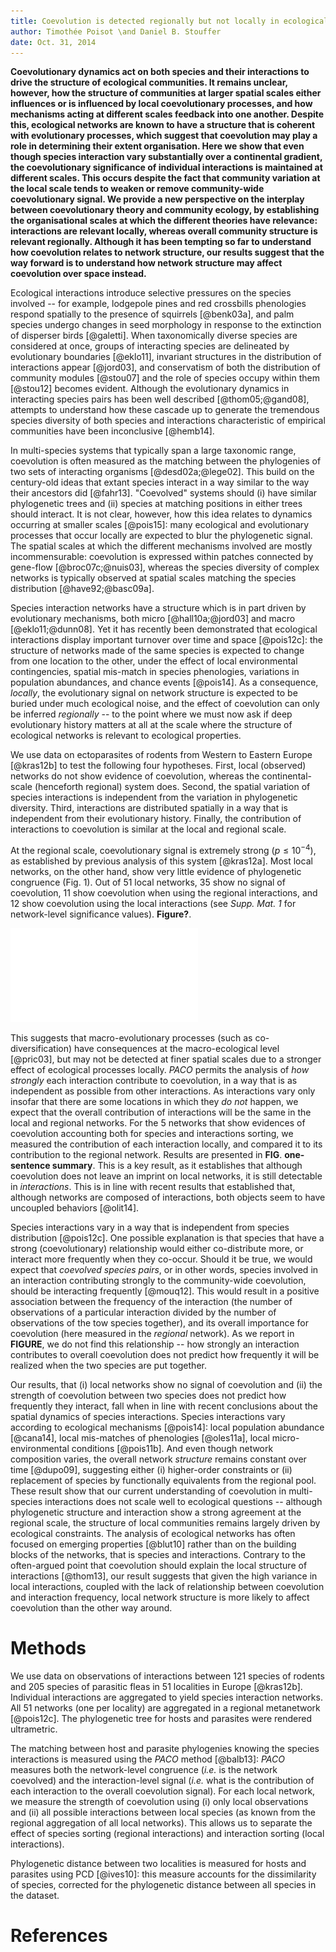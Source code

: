 ```yaml
---
title: Coevolution is detected regionally but not locally in ecological communities
author: Timothée Poisot \and Daniel B. Stouffer
date: Oct. 31, 2014
---
```


**Coevolutionary dynamics act on both species and their interactions to drive
the structure of ecological communities. It remains unclear, however, how
the structure of communities at larger spatial scales either influences or
is influenced by local coevolutionary processes, and how mechanisms acting
at different scales feedback into one another. Despite this, ecological
networks are known to have a structure that is coherent with evolutionary
processes, which suggest that coevolution may play a role in determining their
extent organisation. Here we show that even though species interaction vary
substantially over a continental gradient, the coevolutionary significance
of individual interactions is maintained at different scales. This occurs
despite the fact that community variation at the local scale tends to
weaken or remove community-wide coevolutionary signal. We provide a new
perspective on the interplay between coevolutionary theory and community
ecology, by establishing the organisational scales at which the different
theories have relevance: interactions are relevant locally, whereas overall
community structure is relevant regionally. Although it has been tempting so
far to understand how coevolution relates to network structure, our results
suggest that the way forward is to understand how network structure may
affect coevolution over space instead.**

Ecological interactions introduce selective pressures on the species involved
-- for example, lodgepole pines and red crossbills phenologies respond
spatially to the presence of squirrels [@benk03a], and palm species undergo
changes in seed morphology in response to the extinction of disperser birds
[@galetti]. When taxonomically diverse species are considered at once, groups
of interacting species are delineated by evolutionary boundaries [@eklo11],
invariant structures in the distribution of interactions appear [@jord03],
and conservatism of both the distribution of community modules [@stou07] and
the role of species occupy within them [@stou12] becomes evident. Although
the evolutionary dynamics in interacting species pairs has been well described
[@thom05;@gand08], attempts to understand how these cascade up to generate the
tremendous species diversity of both species and interactions characteristic
of empirical communities have been inconclusive [@hemb14].

In multi-species systems that typically span a large taxonomic range,
coevolution is often measured as the matching between the phylogenies of two
sets of interacting organisms [@desd02a;@lege02]. This build on the century-old
ideas that extant species interact in a way similar to the way their ancestors
did [@fahr13]. "Coevolved" systems should (i) have similar phylogenetic trees
and (ii) species at matching positions in either trees should interact. It
is not clear, however, how this idea relates to dynamics occurring at smaller
scales [@pois15]: many ecological and evolutionary processes that occur locally
are expected to blur the phylogenetic signal. The spatial scales at which
the different mechanisms involved are mostly incommensurable: coevolution is
expressed within patches connected by gene-flow [@broc07c;@nuis03], whereas
the species diversity of complex networks is typically observed at spatial
scales matching the species distribution [@have92;@basc09a].

Species interaction networks have a structure which is in part driven
by evolutionary mechanisms, both micro [@hall10a;@jord03] and macro
[@eklo11;@dunn08]. Yet it has recently been demonstrated that ecological
interactions display important turnover over time and space [@pois12c]: the
structure of networks made of the same species is expected to change from one
location to the other, under the effect of local environmental contingencies,
spatial mis-match in species phenologies, variations in population abundances,
and chance events [@pois14]. As a consequence, *locally*, the evolutionary
signal on network structure is expected to be buried under much ecological
noise, and the effect of coevolution can only be inferred *regionally* --
to the point where we must now ask if deep evolutionary history matters at
all at the scale where the structure of ecological networks is relevant to
ecological properties.

<!--I don't think this ¶ is necessary in the final text, but let's keep it
to see the flow at the moment-->

We use data on ectoparasites of rodents from Western to Eastern Europe
[@kras12b] to test the following four hypotheses. First, local (observed)
networks do not show evidence of coevolution, whereas the continental-scale
(henceforth regional) system does. Second, the spatial variation of
species interactions is independent from the variation in phylogenetic
diversity. Third, interactions are distributed spatially in a way that is
independent from their evolutionary history. Finally, the contribution of
interactions to coevolution is similar at the local and regional scale.

At the regional scale, coevolutionary signal is extremely strong ($p \leq
10^{-4}$), as established by previous analysis of this system [@kras12a]. Most
local networks, on the other hand, show very little evidence of phylogenetic
congruence (Fig. 1). Out of 51 local networks, 35 show no signal of
coevolution, 11 show coevolution when using the regional interactions,
and 12 show coevolution using the local interactions (see *Supp.  Mat. 1*
for network-level significance values). **Figure?**.

![figure1]

<!--Result 2-->

This suggests that macro-evolutionary processes (such as co-diversification)
have consequences at the macro-ecological level [@pric03], but may not be
detected at finer spatial scales due to a stronger effect of ecological
processes locally. *PACO* permits the analysis of *how strongly* each
interaction contribute to coevolution, in a way that is as independent as
possible from other interactions. As interactions vary only insofar that there
are some locations in which they *do not* happen, we expect that the overall
contribution of interactions will be the same in the local and regional
networks. For the 5 networks that show evidences of coevolution accounting
both for species and interactions sorting, we measured the contribution of
each interaction locally, and compared it to its contribution to the regional
network. Results are presented in **FIG**. **one-sentence summary**. This is
a key result, as it establishes that although coevolution does not leave an
imprint on local networks, it is still detectable in *interactions*. This is in
line with recent results that established that, although networks are composed
of interactions, both objects seem to have uncoupled behaviors [@olit14].

<!--Result 3-->

Species interactions vary in a way that is independent from species
distribution [@pois12c]. One possible explanation is that species that
have a strong (coevolutionary) relationship would either co-distribute
more, or interact more frequently when they co-occur. Should it be true,
we would expect that *coevolved species pairs*, or in other words, species
involved in an interaction contributing strongly to the community-wide
coevolution, should be interacting frequently [@mouq12]. This would result
in a positive association between the frequency of the interaction (the
number of observations of a particular interaction divided by the number
of observations of the tow species together), and its overall importance
for coevolution (here measured in the *regional* network). As we report in
**FIGURE**, we do not find this relationship -- how strongly an interaction
contributes to overall coevolution does not predict how frequently it will
be realized when the two species are put together.

<!--Discussion 3-->

Our results, that (i) local networks show no signal of coevolution and (ii)
the strength of coevolution between two species does not predict how frequently
they interact, fall when in line with recent conclusions about the spatial
dynamics of species interactions. Species interactions vary according to
ecological mechanisms [@pois14]: local population abundance [@cana14], local
mis-matches of phenologies [@oles11a], local micro-environmental conditions
[@pois11b]. And even though network composition varies, the overall network
*structure* remains constant over time [@dupo09], suggesting either (i)
higher-order constraints or (ii) replacement of species by functionally
equivalents from the regional pool. These result show that our current
understanding of coevolution in multi-species interactions does not scale well
to ecological questions -- although phylogenetic structure and interaction
show a strong agreement at the regional scale, the structure of local
communities remains largely driven by ecological constraints. The analysis
of ecological networks has often focused on emerging properties [@blut10]
rather than on the building blocks of the networks, that is species and
interactions. Contrary to the often-argued point that coevolution should
explain the local structure of interactions [@thom13], our result suggests
that given the high variance in local interactions, coupled with the lack
of relationship between coevolution and interaction frequency, local network
structure is more likely to affect coevolution than the other way around.

# Methods

We use data on observations of interactions between 121 species of
rodents and 205 species of parasitic fleas in 51 localities in Europe
[@kras12b]. Individual interactions are aggregated to yield species interaction
networks. All 51 networks (one per locality) are aggregated in a regional
metanetwork [@pois12c]. The phylogenetic tree for hosts and parasites were
rendered ultrametric.

The matching between host and parasite phylogenies knowing the species
interactions is measured using the *PACO* method [@balb13]: *PACO* measures
both the network-level congruence (*i.e.* is the network coevolved) and the
interaction-level signal (*i.e.* what is the contribution of each interaction
to the overall coevolution signal). For each local network, we measure the
strength of coevolution using (i) only local observations and (ii) all possible
interactions between local species (as known from the regional aggregation of
all local networks). This allows us to separate the effect of species sorting
(regional interactions) and interaction sorting (local interactions).

Phylogenetic distance between two localities is measured for hosts and
parasites using PCD [@ives10]: this measure accounts for the dissimilarity
of species, corrected for the phylogenetic distance between all species in
the dataset.

# References

[figure1]: ../figures/figure1.pdf "We determined whether a significant matching existed between hosts and parasites phylogenies at each location, using the PACo method. The association matrices used where (i) the *local* (observed) interactions, and (ii) the *regional* (possible, after aggregating all local datasets) ones. Surprisingly, and even though the regional dataset shows a strong co-cladogenetic structure, very few samplign sites show this too; 35 out of 51 communities where found not to be coevolved using either matrices."

[figure2]: ../figures/figure2.pdf "TODO"

[figure3]: ../figures/figure3.pdf "TODO"

